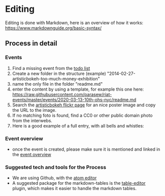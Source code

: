 
# Editing

Editing is done with Markdown, here is an overview of how it works: https://www.markdownguide.org/basic-syntax/

## Process in detail

### Events

1. Find a missing event from the [todo list](readme.md)
1. Create a new folder in the structure (example) "2014-02-27-artisticbokeh-too-much-money-exhibition"
1. name the only file in the folder "readme.md"
1. enter the content by using a template, for example this one here: https://raw.githubusercontent.com/parasew/riat-events/master/events/2020-03-13-10th-ohs-nyc/readme.md
1. Search the [artisticbokeh flickr page](https://www.flickr.com/photos/artisticbokeh/albums) for an nice poster image and copy the URL to the image.
1. If no matching foto is found, find a CC0 or other public domain photo from the interwebs.
1. Here is a good example of a full entry, with all bells and whistles:

### Event overview

* once the event is created, please make sure it is mentioned and linked in the [event overview](https://github.com/parasew/riat-events/tree/master/archive)

### Suggested tech and tools for the Process

* We are using Github, with the [atom editor](https://atom.io)
* A suggested package for the markdown-tables is the [table-editor](https://atom.io/packages/table-editor) plugin, which makes it easier to handle the markdown tables.
